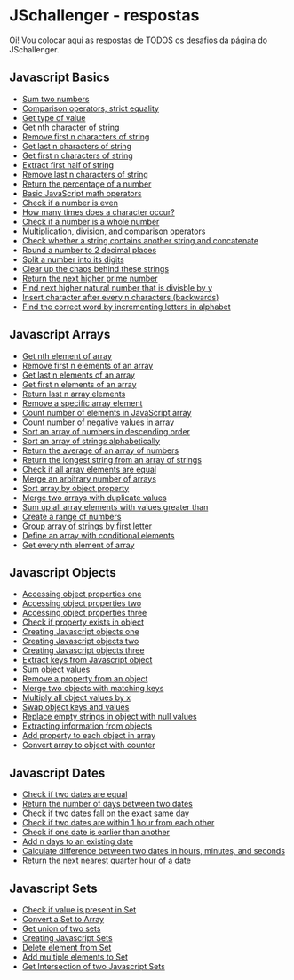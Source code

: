 # JSchallenger - respostas

Oi!
Vou colocar aqui as respostas de TODOS os desafios da página do JSchallenger.

## Javascript Basics

* [Sum two numbers](https://github.com/ananopaisdojavascript/jschallenger/blob/main/Basics/1.js)
* [Comparison operators, strict equality]()
* [Get type of value]()
* [Get nth character of string]()
* [Remove first n characters of string]()
* [Get last n characters of string]()
* [Get first n characters of string]()
* [Extract first half of string]()
* [Remove last n characters of string]()
* [Return the percentage of a number]()
* [Basic JavaScript math operators]()
* [Check if a number is even]()
* [How many times does a character occur?]()
* [Check if a number is a whole number]()
* [Multiplication, division, and comparison operators]()
* [Check whether a string contains another string and concatenate]()
* [Round a number to 2 decimal places]()
* [Split a number into its digits]()
* [Clear up the chaos behind these strings]()
* [Return the next higher prime number]()
* [Find next higher natural number that is divisble by y]()
* [Insert character after every n characters (backwards)]()
* [Find the correct word by incrementing letters in alphabet]()

## Javascript Arrays

* [Get nth element of array]()
* [Remove first n elements of an array]()
* [Get last n elements of an array]()
* [Get first n elements of an array]()
* [Return last n array elements]()
* [Remove a specific array element]()
* [Count number of elements in JavaScript array]()
* [Count number of negative values in array]()
* [Sort an array of numbers in descending order]()
* [Sort an array of strings alphabetically]()
* [Return the average of an array of numbers]()
* [Return the longest string from an array of strings]()
* [Check if all array elements are equal]()
* [Merge an arbitrary number of arrays]()
* [Sort array by object property]()
* [Merge two arrays with duplicate values]()
* [Sum up all array elements with values greater than]()
* [Create a range of numbers]()
* [Group array of strings by first letter]()
* [Define an array with conditional elements]()
* [Get every nth element of array]()

## Javascript Objects

* [Accessing object properties one]()
* [Accessing object properties two]()
* [Accessing object properties three]()
* [Check if property exists in object]()
* [Creating Javascript objects one]()
* [Creating Javascript objects two]()
* [Creating Javascript objects three]()
* [Extract keys from Javascript object]()
* [Sum object values]()
* [Remove a property from an object]()
* [Merge two objects with matching keys]()
* [Multiply all object values by x]()
* [Swap object keys and values]()
* [Replace empty strings in object with null values]()
* [Extracting information from objects]()
* [Add property to each object in array]()
* [Convert array to object with counter]()

## Javascript Dates

* [Check if two dates are equal]()
* [Return the number of days between two dates]()
* [Check if two dates fall on the exact same day]()
* [Check if two dates are within 1 hour from each other]()
* [Check if one date is earlier than another]()
* [Add n days to an existing date]()
* [Calculate difference between two dates in hours, minutes, and seconds]()
* [Return the next nearest quarter hour of a date]()


## Javascript Sets

* [Check if value is present in Set]()
* [Convert a Set to Array]()
* [Get union of two sets]()
* [Creating Javascript Sets]()
* [Delete element from Set]()
* [Add multiple elements to Set]()
* [Get Intersection of two Javascript Sets]()